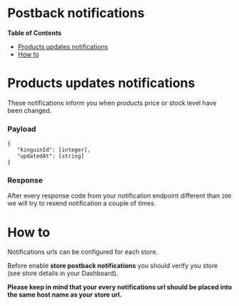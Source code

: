# Postback notifications

**Table of Contents**

- [Products updates notifications](#products-updates-notifications)
- [How to](#how-to)

# Products updates notifications

These notifications inform you when products price or stock level have been changed.

### Payload

```
{
   "kinguinId": [integer],
   "updatedAt": [string]
}
```

### Response

After every response code from your notification endpoint different than `200` we will try to resend notification a couple of times.


# How to

Notifications urls can be configured for each store.

Before enable **store postback notifications** you should verify you store (see store details in your Dashboard).

**Please keep in mind that your every notifications url should be placed into the same host name as your store url.**
